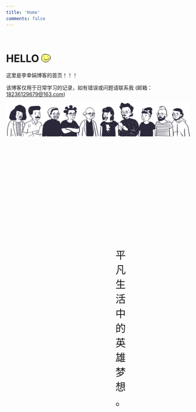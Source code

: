 ```yaml
---
title: 'Home'
comments: false
---
```


<link rel="stylesheet" href="https://cdnjs.cloudflare.com/ajax/libs/animate.css/4.1.1/animate.min.css"/>
<script async defer src="https://buttons.github.io/buttons.js"></script>



# HELLO  <p style="display: inline-block; margin-bottom: 0;" class="animate__animated animate__bounceInDown">![](images/hello-face.png)</p>

这里是李幸娟博客的首页！！！

该博客仅用于日常学习的记录，如有错误或问题请联系我 (邮箱：18236129679@163.com)


<img src='/images/home-banner.svg' class="animate__animated animate__bounceInDown animate__delay-1s" />



<div style="margin: 300px;font-size: 28px; text-align: center;" class="animate__animated animate__bounceInDown animate__delay-3s">
平凡生活中的英雄梦想。
</div>


<!--
![](x-mind/李幸娟-前端汇总.png)




<!-- # 前端团队技术分享主题 -->
<!--  -->
<!--  -->
<!--  -->
<!-- # TODO -->
<!--  -->
<!-- 1.  [ ]  js精度问题, 为什么产生？解决方法？ -->
<!-- 2.  [ ]  为什么0.1+0.2 === 0.30000000000000004 -->
<!-- 3.  [ ]  2.3*100 === 229.99999999999997 -->

<!-- {% pullquote mindmap %} -->
<!-- #主题 -->
<!-- ##基础 -->
<!-- ###二级分支 -->
<!-- ##一级分支 -->
<!-- ##一级分支 -->
<!-- ###二级分支 -->
<!-- ####三级分支 -->
<!-- {% endpullquote %} -->











